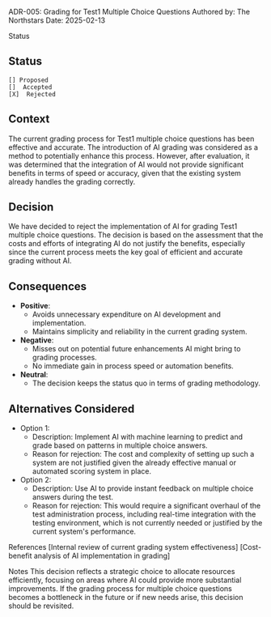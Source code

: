 ADR-005: Grading for Test1 Multiple Choice Questions
Authored by: The Northstars
Date: 2025-02-13

Status

## Status
    [] Proposed
    []  Accepted
    [X]  Rejected


## Context
The current grading process for Test1 multiple choice questions has been effective and accurate. The introduction of AI grading was considered as a method to potentially enhance this process. However, after evaluation, it was determined that the integration of AI would not provide significant benefits in terms of speed or accuracy, given that the existing system already handles the grading correctly.

## Decision
We have decided to reject the implementation of AI for grading Test1 multiple choice questions. The decision is based on the assessment that the costs and efforts of integrating AI do not justify the benefits, especially since the current process meets the key goal of efficient and accurate grading without AI.

## Consequences

- **Positive**:
  - Avoids unnecessary expenditure on AI development and implementation.
  - Maintains simplicity and reliability in the current grading system.
- **Negative**:
  - Misses out on potential future enhancements AI might bring to grading processes.
  - No immediate gain in process speed or automation benefits.
- **Neutral**:
  - The decision keeps the status quo in terms of grading methodology.


## Alternatives Considered

- Option 1:
  - Description: Implement AI with machine learning to predict and grade based on patterns in multiple choice answers.
  - Reason for rejection: The cost and complexity of setting up such a system are not justified given the already effective manual or automated scoring system in place.
- Option 2:
  - Description: Use AI to provide instant feedback on multiple choice answers during the test.
  - Reason for rejection: This would require a significant overhaul of the test administration process, including real-time integration with the testing environment, which is not currently needed or justified by the current system's performance.


References
    [Internal review of current grading system effectiveness]
    [Cost-benefit analysis of AI implementation in grading]


Notes
This decision reflects a strategic choice to allocate resources efficiently, focusing on areas where AI could provide more substantial improvements. If the grading process for multiple choice questions becomes a bottleneck in the future or if new needs arise, this decision should be revisited.